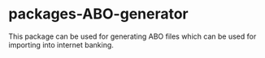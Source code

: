 # packages-ABO-generator
This package can be used for generating ABO files which can be used for importing into internet banking.
